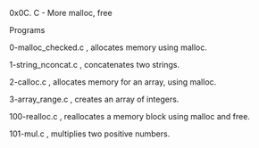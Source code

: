 0x0C. C - More malloc, free

Programs

0-malloc_checked.c , allocates memory using malloc.

1-string_nconcat.c , concatenates two strings.

2-calloc.c , allocates memory for an array, using malloc.

3-array_range.c , creates an array of integers.

100-realloc.c , reallocates a memory block using malloc and free.

101-mul.c , multiplies two positive numbers.
